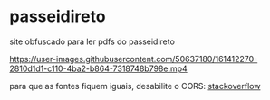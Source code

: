 # passeidireto
site obfuscado para ler pdfs do passeidireto

https://user-images.githubusercontent.com/50637180/161412270-2810d1d1-c110-4ba2-b864-7318748b798e.mp4

para que as fontes fiquem iguais, desabilite o CORS: [stackoverflow](https://stackoverflow-com.translate.goog/questions/3102819/disable-same-origin-policy-in-chrome?_x_tr_sl=en&_x_tr_tl=pt&_x_tr_hl=pt-BR&_x_tr_pto=wapp)
